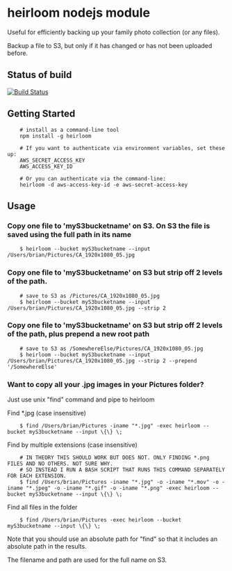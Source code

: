 # heirloom nodejs module

Useful for efficiently backing up your family photo collection (or any files).

Backup a file to S3, but only if it has changed or has not been uploaded before.

## Status of build

[![Build Status](https://travis-ci.org/briangershon/heirloom.png?branch=master)](https://travis-ci.org/briangershon/heirloom)

## Getting Started

        # install as a command-line tool
        npm install -g heirloom

        # If you want to authenticate via environment variables, set these up:
        AWS_SECRET_ACCESS_KEY
        AWS_ACCESS_KEY_ID

        # Or you can authenticate via the command-line:
        heirloom -d aws-access-key-id -e aws-secret-access-key

## Usage

### Copy one file to 'myS3bucketname' on S3. On S3 the file is saved using the full path in its name

        $ heirloom --bucket myS3bucketname --input /Users/brian/Pictures/CA_1920x1080_05.jpg

### Copy one file to 'myS3bucketname' on S3 but strip off 2 levels of the path.

        # save to S3 as /Pictures/CA_1920x1080_05.jpg
        $ heirloom --bucket myS3bucketname --input /Users/brian/Pictures/CA_1920x1080_05.jpg --strip 2

### Copy one file to 'myS3bucketname' on S3 but strip off 2 levels of the path, plus prepend a new root path

        # save to S3 as /SomewhereElse/Pictures/CA_1920x1080_05.jpg
        $ heirloom --bucket myS3bucketname --input /Users/brian/Pictures/CA_1920x1080_05.jpg --strip 2 --prepend '/SomewhereElse'

### Want to copy all your .jpg images in your Pictures folder?

Just use unix "find" command and pipe to heirloom

Find *.jpg (case insensitive)

        $ find /Users/brian/Pictures -iname "*.jpg" -exec heirloom --bucket myS3bucketname --input \{\} \;

Find by multiple extensions (case insensitive)

        # IN THEORY THIS SHOULD WORK BUT DOES NOT. ONLY FINDING *.png FILES AND NO OTHERS. NOT SURE WHY.
        # SO INSTEAD I RUN A BASH SCRIPT THAT RUNS THIS COMMAND SEPARATELY FOR EACH EXTENSION.
        $ find /Users/brian/Pictures -iname "*.jpg" -o -iname "*.mov" -o -iname "*.jpeg" -o -iname "*.gif" -o -iname "*.png" -exec heirloom --bucket myS3bucketname --input \{\} \;

Find all files in the folder

        $ find /Users/brian/Pictures -exec heirloom --bucket myS3bucketname --input \{\} \;

Note that you should use an absolute path for "find" so that it includes an absolute path in the results.

The filename and path are used for the full name on S3.
